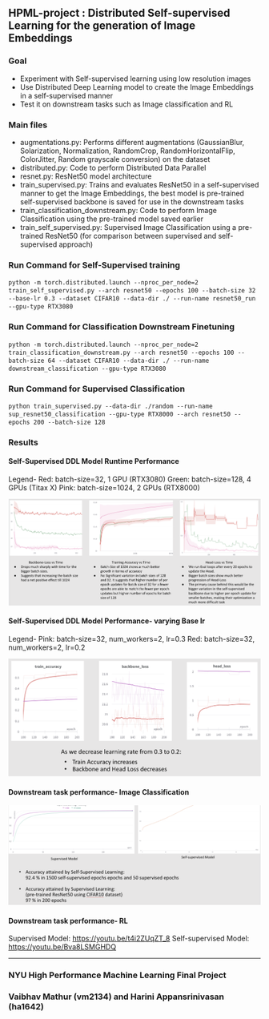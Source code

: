 ## HPML-project : Distributed Self-supervised Learning for the generation of Image Embeddings

### Goal

- Experiment with Self-supervised learning using low resolution images 
- Use Distributed Deep Learning model to create the Image Embeddings in a self-supervised manner
- Test it on downstream tasks such as Image classification and RL

### Main files

- augmentations.py: Performs different augmentations (GaussianBlur, Solarization, Normalization, RandomCrop, RandomHorizontalFlip, ColorJitter, Random grayscale conversion) on the dataset
- distributed.py: Code to perform Distributed Data Parallel
- resnet.py: ResNet50 model architecture
- train_supervised.py: Trains and evaluates ResNet50 in a self-supervised manner to get the Image Embeddings, the best model is pre-trained self-supervised backbone is saved for use in the downstream tasks 
- train_classification_downstream.py: Code to perform Image Classification using the pre-trained model saved earlier
- train_self_supervised.py: Supervised Image Classification using a pre-trained ResNet50 (for comparison between supervised and self-supervised approach)

### Run Command for Self-Supervised training
```
python -m torch.distributed.launch --nproc_per_node=2 train_self_supervised.py --arch resnet50 --epochs 100 --batch-size 32 --base-lr 0.3 --dataset CIFAR10 --data-dir ./ --run-name resnet50_run --gpu-type RTX3080
```

### Run Command for Classification Downstream Finetuning
```
python -m torch.distributed.launch --nproc_per_node=2 train_classification_downstream.py --arch resnet50 --epochs 100 --batch-size 64 --dataset CIFAR10 --data-dir ./ --run-name downstream_classification --gpu-type RTX3080
```

### Run Command for Supervised Classification
```
python train_supervised.py --data-dir ./random --run-name sup_resnet50_classification --gpu-type RTX8000 --arch resnet50 --epochs 200 --batch-size 128
```

### Results

#### Self-Supervised DDL Model Runtime Performance

Legend-
Red: batch-size=32, 1 GPU (RTX3080)
Green: batch-size=128, 4 GPUs (Titax X)
Pink: batch-size=1024, 2 GPUs (RTX8000)

![](results/Self_Supervised_Runtime_perf.png)

#### Self-Supervised DDL Model Performance- varying Base lr

Legend-
Pink: batch-size=32, num_workers=2, lr=0.3
Red: batch-size=32, num_workers=2, lr=0.2

![](results/Self_supervised_varying_lr.png)

#### Downstream task performance- Image Classification
![](results/Downstream_Image_classi.png)

#### Downstream task performance- RL

Supervised Model: https://youtu.be/t4i2ZUqZT_8
Self-supervised Model: https://youtu.be/Bva8LSMGHDQ

---
### NYU High Performance Machine Learning Final Project
### Vaibhav Mathur (vm2134) and Harini Appansrinivasan (ha1642)
